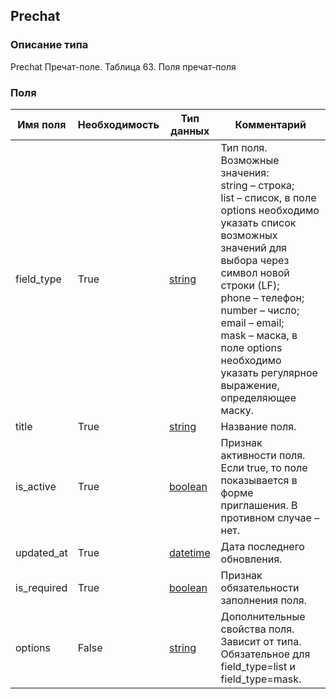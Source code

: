 
## Prechat

### Описание типа
Prechat
Пречат-поле.
Таблица 63. Поля пречат-поля


### Поля

| Имя поля | Необходимость | Тип данных | Комментарий |
|---|---|---|---|
|field_type|True|[string](/docs/types/string.md)|Тип поля.<br/>Возможные значения:<br/>string – строка;<br/>list – список, в поле options необходимо указать список возможных значений для выбора через символ новой строки (LF);<br/>phone – телефон;<br/>number – число;<br/>email – email;<br/>mask – маска, в поле options необходимо указать регулярное выражение, определяющее маску.<br/>|
|title|True|[string](/docs/types/string.md)|Название поля.<br/>|
|is_active|True|[boolean](/docs/types/boolean.md)|Признак активности поля.<br/>Если true, то поле показывается в форме приглашения. В противном случае – нет.<br/>|
|updated_at|True|[datetime](/docs/types/datetime.md)|Дата последнего обновления.<br/>|
|is_required|True|[boolean](/docs/types/boolean.md)|Признак обязательности заполнения поля.<br/>|
|options|False|[string](/docs/types/string.md)|Дополнительные свойства поля. Зависит от типа.<br/>Обязательное для field_type=list и field_type=mask.<br/>|

